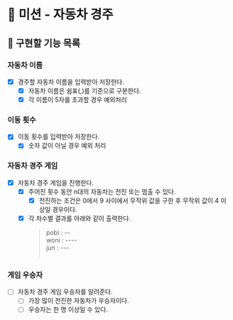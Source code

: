# 🚗 미션 - 자동차 경주

## 🧭 구현할 기능 목록

### 자동차 이름

- [x] 경주할 자동차 이름을 입력받아 저장한다.
    - [x] 자동차 이름은 쉼표(,)를 기준으로 구분한다.
    - [x] 각 이름이 5자를 초과할 경우 예외처리

### 이동 횟수

- [x] 이동 횟수를 입력받아 저장한다.
    - [x] 숫자 값이 아닐 경우 예외 처리

### 자동차 경주 게임

- [x] 자동차 경주 게임을 진행한다.
    - [x] 주어진 횟수 동안 n대의 자동차는 전진 또는 멈출 수 있다.
        - [x] 전진하는 조건은 0에서 9 사이에서 무작위 값을 구한 후 무작위 값이 4 이상일 경우이다.
    - [x] 각 차수별 결과를 아래와 같이 출력한다.
      > pobi : -- </br>
      woni : ---- </br>
      jun : --- </br></br>

### 게임 우승자

- [ ] 자동차 경주 게임 우승자를 알려준다.
    - [ ] 가장 많이 전진한 자동차가 우승자이다.
    - [ ] 우승자는 한 명 이상일 수 있다.
